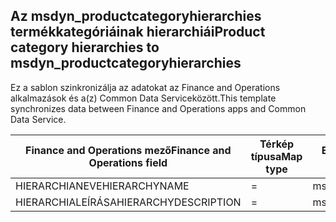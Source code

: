 ## <a name="product-category-hierarchies-to-msdyn_productcategoryhierarchies"></a><span data-ttu-id="f0beb-101">Az msdyn_productcategoryhierarchies termékkategóriáinak hierarchiái</span><span class="sxs-lookup"><span data-stu-id="f0beb-101">Product category hierarchies to msdyn_productcategoryhierarchies</span></span>

<span data-ttu-id="f0beb-102">Ez a sablon szinkronizálja az adatokat az Finance and Operations alkalmazások és a(z) Common Data Serviceközött.</span><span class="sxs-lookup"><span data-stu-id="f0beb-102">This template synchronizes data between Finance and Operations apps and Common Data Service.</span></span>

<span data-ttu-id="f0beb-103">Finance and Operations mező</span><span class="sxs-lookup"><span data-stu-id="f0beb-103">Finance and Operations field</span></span> | <span data-ttu-id="f0beb-104">Térkép típusa</span><span class="sxs-lookup"><span data-stu-id="f0beb-104">Map type</span></span> | <span data-ttu-id="f0beb-105">Egyéb Dynamics 365 mező</span><span class="sxs-lookup"><span data-stu-id="f0beb-105">Other Dynamics 365 field</span></span> | <span data-ttu-id="f0beb-106">Alapértelmezett érték</span><span class="sxs-lookup"><span data-stu-id="f0beb-106">Default value</span></span>
---|---|---|---
<span data-ttu-id="f0beb-107">HIERARCHIANEVE</span><span class="sxs-lookup"><span data-stu-id="f0beb-107">HIERARCHYNAME</span></span> | = | <span data-ttu-id="f0beb-108">msdyn_name</span><span class="sxs-lookup"><span data-stu-id="f0beb-108">msdyn_name</span></span> | 
<span data-ttu-id="f0beb-109">HIERARCHIALEÍRÁSA</span><span class="sxs-lookup"><span data-stu-id="f0beb-109">HIERARCHYDESCRIPTION</span></span> | = | <span data-ttu-id="f0beb-110">msdyn_description</span><span class="sxs-lookup"><span data-stu-id="f0beb-110">msdyn_description</span></span> | 
